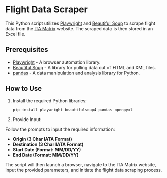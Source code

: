 # Flight Data Scraper

This Python script utilizes [Playwright](https://playwright.dev/) and [Beautiful Soup](https://www.crummy.com/software/BeautifulSoup/) to scrape flight data from the [ITA Matrix](https://matrix.itasoftware.com) website. The scraped data is then stored in an Excel file.

## Prerequisites

- [Playwright](https://playwright.dev/) - A browser automation library.
- [Beautiful Soup](https://www.crummy.com/software/BeautifulSoup/) - A library for pulling data out of HTML and XML files.
- [pandas](https://pandas.pydata.org/) - A data manipulation and analysis library for Python.

## How to Use

1. Install the required Python libraries:

   ```bash
   pip install playwright beautifulsoup4 pandas openpyxl
   ```

2. Provide Input:

Follow the prompts to input the required information:

- **Origin (3 Char IATA Format)**
- **Destination (3 Char IATA Format)**
- **Start Date (Format: MM/DD/YY)**
- **End Date (Format: MM/DD/YY)**

The script will then launch a browser, navigate to the ITA Matrix website, input the provided parameters, and initiate the flight data scraping process.
